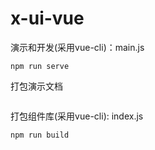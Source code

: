 # x-ui-vue
演示和开发(采用vue-cli)：main.js
```shell
npm run serve
```

打包演示文档
```shell

```

打包组件库(采用vue-cli): index.js
```shell
npm run build
```